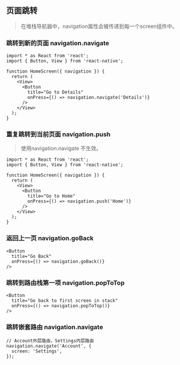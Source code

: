 ## 页面跳转
> 在堆栈导航器中，navigation属性会被传递到每一个screen组件中。

### 跳转到新的页面 navigation.navigate
```
import * as React from 'react';
import { Button, View } from 'react-native';

function HomeScreen({ navigation }) {
  return (
    <View>
      <Button
        title="Go to Details"
        onPress={() => navigation.navigate('Details')}
      />
    </View>
  );
}
```
### 重复跳转到当前页面 navigation.push
> 使用navigation.navigate 不生效。

```
import * as React from 'react';
import { Button, View } from 'react-native';

function HomeScreen({ navigation }) {
  return (
    <View>
      <Button
        title="Go to Home"
        onPress={() => navigation.push('Home')}
      />
    </View>
  );
}
```
### 返回上一页 navigation.goBack
```
<Button
  title="Go Back"
  onPress={() => navigation.goBack()}
/>
```
### 跳转到路由栈第一项 navigation.popToTop
```
<Button
  title="Go back to first screen in stack"
  onPress={() => navigation.popToTop()}
/>
```
### 跳转嵌套路由 navigation.navigate
```
// Account外层路由，Settings内层路由
navigation.navigate('Account', {
  screen: 'Settings',
});
```